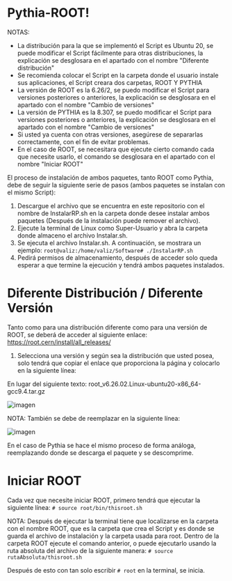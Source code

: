 # Pythia-ROOT!
NOTAS:
- La distribución para la que se implementó el Script es Ubuntu 20, se puede modificar el Script fácilmente para otras distribuciones, la explicación se desglosara en el apartado con el nombre "Diferente distribución"
- Se recomienda colocar el Script en la carpeta donde el usuario instale sus aplicaciones, el Script creara dos carpetas, ROOT Y PYTHIA
- La versión de ROOT es la 6.26/2, se puedo modificar el Script para versiones posteriores o anteriores, la explicación se desglosara en el apartado con el nombre "Cambio de versiones"
- La versión de PYTHIA es la 8.307, se puedo modificar el Script para versiones posteriores o anteriores, la explicación se desglosara en el apartado con el nombre "Cambio de versiones"
- Si usted ya cuenta con otras versiones, asegúrese de separarlas correctamente, con el fin de evitar problemas.
- En el caso de ROOT, se necesitara que ejecute cierto comando cada que necesite usarlo, el comando se desglosara en el apartado con el nombre "Iniciar ROOT"

El proceso de instalación de ambos paquetes, tanto ROOT como Pythia, debe de seguir la siguiente serie de pasos (ambos paquetes se instalan con el mismo Script):

1. Descargue el archivo que se encuentra en este repositorio con el nombre de InstalarRP.sh en la carpeta donde desee instalar ambos paquetes (Después de la instalación puede remover el archivo).
2. Ejecute la terminal de Linux como Super-Usuario y abra la carpeta donde almaceno el archivo Instalar.sh.
3. Se ejecuta el archivo Instalar.sh. A continuación, se mostrara un ejemplo:
`root@valiz:/home/valiz/Software# ./InstalarRP.sh`
4. Pedirá permisos de almacenamiento, después de acceder solo queda esperar a que termine la ejecución y tendrá ambos paquetes instalados.

# Diferente Distribución / Diferente Versión

Tanto como para una distribución diferente como para una versión de ROOT, se deberá de acceder al siguiente enlace: https://root.cern/install/all_releases/
1. Selecciona una versión y según sea la distribución que usted posea, solo tendrá que copiar el enlace que proporciona la página y colocarlo en la siguiente línea:

En lugar del siguiente texto: root_v6.26.02.Linux-ubuntu20-x86_64-gcc9.4.tar.gz

![imagen](https://user-images.githubusercontent.com/83610345/175755570-c552500c-0b2d-4c73-b753-75def3985bc7.png)

NOTA: También se debe de reemplazar en la siguiente línea:

![imagen](https://user-images.githubusercontent.com/83610345/175755687-f8f79288-7596-43d5-99db-3a633e2235c9.png)

En el caso de Pythia se hace el mismo proceso de forma análoga, reemplazando donde se descarga el paquete y se descomprime.

# Iniciar ROOT

Cada vez que necesite iniciar ROOT, primero tendrá que ejecutar la siguiente línea: `# source root/bin/thisroot.sh`

NOTA: Después de ejecutar la terminal tiene que localizarse en la carpeta con el nombre ROOT, que es la carpeta que crea el Script y es donde se guarda el archivo de instalación y la carpeta usada para root.
Dentro de la carpeta ROOT ejecute el comando anterior, o puede ejecutarlo usando la ruta absoluta del archivo de la siguiente manera: `# source rutaAbsoluta/thisroot.sh`

Después de esto con tan solo escribir `# root` en la terminal, se inicia.

